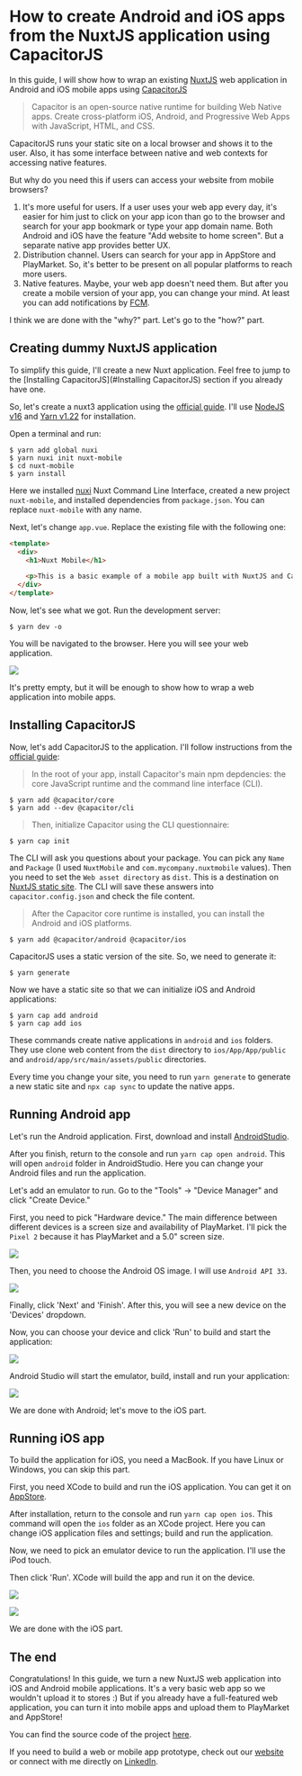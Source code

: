 

# How to create Android and iOS apps from the NuxtJS application using CapacitorJS

In this guide, I will show how to wrap an existing [NuxtJS](https://v3.nuxtjs.org/) web application in Android and iOS mobile apps using [CapacitorJS](https://capacitorjs.com/)

> Capacitor is an open-source native runtime for building Web Native apps. Create cross-platform iOS, Android, and Progressive Web Apps with JavaScript, HTML, and CSS.

CapacitorJS runs your static site on a local browser and shows it to the user. Also, it has some interface between native and web contexts for accessing native features.

But why do you need this if users can access your website from mobile browsers?

1. It's more useful for users. If a user uses your web app every day, it's easier for him just to click on your app icon than go to the browser and search for your app bookmark or type your app domain name. Both Android and iOS have the feature "Add website to home screen". But a separate native app provides better UX.
2. Distribution channel. Users can search for your app in AppStore and PlayMarket. So, it's better to be present on all popular platforms to reach more users.
3. Native features. Maybe, your web app doesn't need them. But after you create a mobile version of your app, you can change your mind. At least you can add notifications by [FCM](https://firebase.google.com/docs/cloud-messaging).

I think we are done with the "why?" part. Let's go to the "how?" part.

## Creating dummy NuxtJS application 

To simplify this guide, I'll create a new Nuxt application. Feel free to jump to the [Installing CapacitorJS](#Installing CapacitorJS) section if you already have one.

So, let's create a nuxt3 application using the [official guide](https://v3.nuxtjs.org/getting-started/quick-start/). I'll use [NodeJS v16](https://nodejs.org/) and [Yarn v1.22](https://yarnpkg.com/) for installation. 

Open a terminal and run:

```
$ yarn add global nuxi
$ yarn nuxi init nuxt-mobile
$ cd nuxt-mobile
$ yarn install
```


Here we installed [nuxi](https://www.npmjs.com/package/nuxi) Nuxt Command Line Interface, created a new project `nuxt-mobile`, and installed dependencies from `package.json`. You can replace `nuxt-mobile` with any name.

Next, let's change `app.vue`. Replace the existing file with the following one: 

```html
<template>
  <div>
    <h1>Nuxt Mobile</h1>

    <p>This is a basic example of a mobile app built with NuxtJS and CapacitorJS</p>
  </div>
</template>
```

Now, let's see what we got. Run the development server:

```
$ yarn dev -o
```

You will be navigated to the browser. Here you will see your web application.

![](img/01_nuxt_web.png)

It's pretty empty, but it will be enough to show how to wrap a web application into mobile apps.

## Installing CapacitorJS


Now, let's add CapacitorJS to the application. I'll follow instructions from the [official guide](https://capacitorjs.com/docs/getting-started):

> In the root of your app, install Capacitor's main npm depdencies: the core JavaScript runtime and the command line interface (CLI).

```
$ yarn add @capacitor/core
$ yarn add --dev @capacitor/cli
```

> Then, initialize Capacitor using the CLI questionnaire:

```
$ yarn cap init
```

The CLI will ask you questions about your package. You can pick any `Name` and `Package` (I used `NuxtMobile` and `com.mycompany.nuxtmobile` values). Then you need to set the `Web asset directory` as `dist`. This is a destination on [NuxtJS static site](https://nuxtjs.org/docs/concepts/static-site-generation/). The CLI will save these answers into `capacitor.config.json` and check the file content.

> After the Capacitor core runtime is installed, you can install the Android and iOS platforms.

```
$ yarn add @capacitor/android @capacitor/ios
```

CapacitorJS uses a static version of the site. So, we need to generate it:

```
$ yarn generate 
```

Now we have a static site so that we can initialize iOS and Android applications:

```
$ yarn cap add android
$ yarn cap add ios
```

These commands create native applications in `android` and `ios` folders. They use clone web content from the `dist` directory to `ios/App/App/public` and `android/app/src/main/assets/public` directories.

Every time you change your site, you need to run `yarn generate` to generate a new static site and `npx cap sync` to update the native apps.

## Running Android app

Let's run the Android application. First, download and install [AndroidStudio](https://developer.android.com/studio). 

After you finish, return to the console and run `yarn cap open android`. This will open `android` folder in AndroidStudio. Here you can change your Android files and run the application. 

Let's add an emulator to run. Go to the "Tools" -> "Device Manager" and click "Create Device." 

First, you need to pick "Hardware device." The main difference between different devices is a screen size and availability of PlayMarket. I'll pick the `Pixel 2` because it has PlayMarket and a 5.0" screen size. 

![](img/01_android_emulator_1.png)

Then, you need to choose the Android OS image. I will use `Android API 33`.

![](img/01_android_emulator_2.png)

Finally, click 'Next' and 'Finish'. After this, you will see a new device on the 'Devices' dropdown. 

Now, you can choose your device and click 'Run' to build and start the application:

![](img/01_andorid_run.png)

Android Studio will start the emulator, build, install and run your application:

![](img/01_andorid_run.png)

We are done with Android; let's move to the iOS part.

## Running iOS app

To build the application for iOS, you need a MacBook. If you have Linux or Windows, you can skip this part.

First, you need XCode to build and run the iOS application. You can get it on [AppStore](https://apps.apple.com/us/app/xcode/id497799835).

After installation, return to the console and run `yarn cap open ios`. This command will open the `ios` folder as an XCode project. Here you can change iOS application files and settings; build and run the application.

Now, we need to pick an emulator device to run the application. I'll use the iPod touch.

Then click 'Run'. XCode will build the app and run it on the device.

![](img/01_xcode_run.png)

![](img/01_nuxt_ios.png)

We are done with the iOS part.

## The end 

Congratulations! In this guide, we turn a new NuxtJS web application into iOS and Android mobile applications. It's a very basic web app so we wouldn't upload it to stores :) But if you already have a full-featured web application, you can turn it into mobile apps and upload them to PlayMarket and AppStore!

You can find the source code of the project [here](https://github.com/eugen1j/nuxt-mobile).

If you need to build a web or mobile app prototype, check out our [website](https://daiquiri.team/services/prototyping?utm_medium=referral&utm_source=dev_to&utm_campaign=nuxt_mobile_1) or connect with me directly on [LinkedIn](https://www.linkedin.com/in/yevhen-bondar/).


